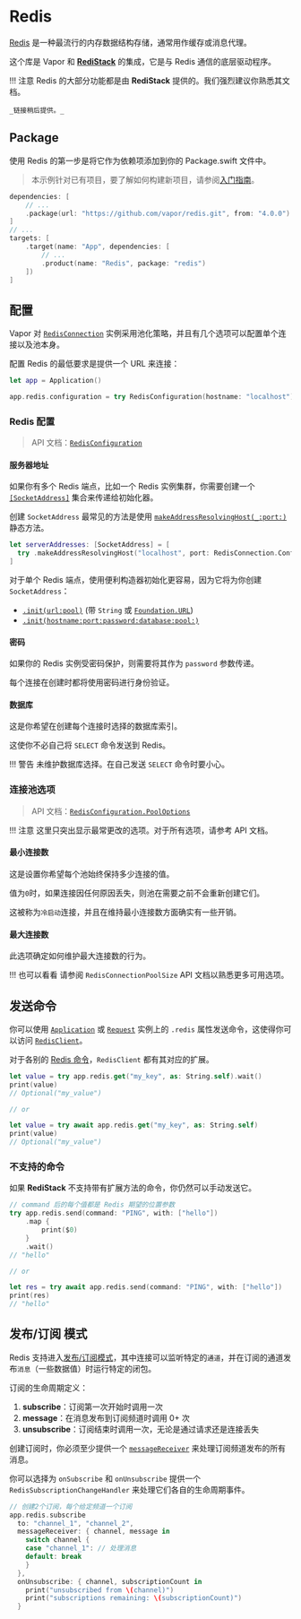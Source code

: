 # Redis

[Redis](https://redis.io/) 是一种最流行的内存数据结构存储，通常用作缓存或消息代理。

这个库是 Vapor 和 [**RediStack**](https://gitlab.com/mordil/redistack) 的集成，它是与 Redis 通信的底层驱动程序。

!!! 注意
    Redis 的大部分功能都是由 **RediStack** 提供的。我们强烈建议你熟悉其文档。

    _链接稍后提供。_


## Package

使用 Redis 的第一步是将它作为依赖项添加到你的 Package.swift 文件中。

> 本示例针对已有项目，要了解如何构建新项目，请参阅[入门指南](../getting-started/hello-world.zh.md)。

```swift
dependencies: [
    // ...
    .package(url: "https://github.com/vapor/redis.git", from: "4.0.0")
]
// ...
targets: [
    .target(name: "App", dependencies: [
        // ...
        .product(name: "Redis", package: "redis")
    ])
]
```

## 配置

Vapor 对 [`RedisConnection`](https://swiftpackageindex.com/mordil/redistack/master/documentation/redistack/redisconnection) 实例采用池化策略，并且有几个选项可以配置单个连接以及池本身。

配置 Redis 的最低要求是提供一个 URL 来连接：

```swift
let app = Application()

app.redis.configuration = try RedisConfiguration(hostname: "localhost")
```

### Redis 配置

> API 文档：[`RedisConfiguration`](https://api.vapor.codes/redis/main/Redis/RedisConfiguration/)

#### 服务器地址

如果你有多个 Redis 端点，比如一个 Redis 实例集群，你需要创建一个 [`[SocketAddress]`](https://apple.github.io/swift-nio/docs/current/NIOCore/Enums/SocketAddress.html#/s:3NIO13SocketAddressO04makeC13ResolvingHost_4portACSS_SitKFZ) 集合来传递给初始化器。

创建 `SocketAddress` 最常见的方法是使用  [`makeAddressResolvingHost(_:port:)`](https://apple.github.io/swift-nio/docs/current/NIOCore/Enums/SocketAddress.html#/s:3NIO13SocketAddressO04makeC13ResolvingHost_4portACSS_SitKFZ) 静态方法。

```swift
let serverAddresses: [SocketAddress] = [
  try .makeAddressResolvingHost("localhost", port: RedisConnection.Configuration.defaultPort)
]
```

对于单个 Redis 端点，使用便利构造器初始化更容易，因为它将为你创建 `SocketAddress`：

- [`.init(url:pool)`](https://api.vapor.codes/redis/main/Redis/RedisConfiguration/#redisconfiguration.init(url:pool:)) (带 `String` 或 [`Foundation.URL`](https://developer.apple.com/documentation/foundation/url))
- [`.init(hostname:port:password:database:pool:)`](https://api.vapor.codes/redis/main/Redis/RedisConfiguration/#redisconfiguration.init(hostname:port:password:database:pool:))

#### 密码

如果你的 Redis 实例受密码保护，则需要将其作为 `password` 参数传递。

每个连接在创建时都将使用密码进行身份验证。

#### 数据库

这是你希望在创建每个连接时选择的数据库索引。

这使你不必自己将 `SELECT` 命令发送到 Redis。

!!! 警告
    未维护数据库选择。在自己发送 `SELECT` 命令时要小心。

### 连接池选项

> API 文档：[`RedisConfiguration.PoolOptions`](https://api.vapor.codes/redis/main/Redis/RedisConfiguration_PoolOptions/)

!!! 注意
    这里只突出显示最常更改的选项。对于所有选项，请参考 API 文档。

#### 最小连接数

这是设置你希望每个池始终保持多少连接的值。

值为`0`时，如果连接因任何原因丢失，则池在需要之前不会重新创建它们。

这被称为`冷启动`连接，并且在维持最小连接数方面确实有一些开销。

#### 最大连接数

此选项确定如何维护最大连接数的行为。

!!! 也可以看看
    请参阅 `RedisConnectionPoolSize` API 文档以熟悉更多可用选项。

## 发送命令

你可以使用  [`Application`](https://api.vapor.codes/vapor/main/Vapor/Application/) 或 [`Request`](https://api.vapor.codes/vapor/main/Vapor/Request/) 实例上的 `.redis` 属性发送命令，这使得你可以访问 [`RedisClient`](https://swiftpackageindex.com/mordil/redistack/master/documentation/redistack/redisclient)。

对于各别的 [Redis 命令](https://redis.io/commands)，`RedisClient` 都有其对应的扩展。

```swift
let value = try app.redis.get("my_key", as: String.self).wait()
print(value)
// Optional("my_value")

// or

let value = try await app.redis.get("my_key", as: String.self)
print(value)
// Optional("my_value")
```

### 不支持的命令

如果 **RediStack** 不支持带有扩展方法的命令，你仍然可以手动发送它。

```swift
// command 后的每个值都是 Redis 期望的位置参数
try app.redis.send(command: "PING", with: ["hello"])
    .map {
        print($0)
    }
    .wait()
// "hello"

// or

let res = try await app.redis.send(command: "PING", with: ["hello"])
print(res)
// "hello"
```

## 发布/订阅 模式

Redis 支持进入[发布/订阅模式](https://redis.io/topics/pubsub)，其中连接可以监听特定的`通道`，并在订阅的通道发布`消息`（一些数据值）时运行特定的闭包。

订阅的生命周期定义：

1. **subscribe**：订阅第一次开始时调用一次
1. **message**：在消息发布到订阅频道时调用 0+ 次
1. **unsubscribe**：订阅结束时调用一次，无论是通过请求还是连接丢失

创建订阅时，你必须至少提供一个 [`messageReceiver`](https://swiftpackageindex.com/mordil/redistack/master/documentation/redistack/redissubscriptionmessagereceiver) 来处理订阅频道发布的所有消息。

你可以选择为 `onSubscribe` 和 `onUnsubscribe`  提供一个 `RedisSubscriptionChangeHandler` 来处理它们各自的生命周期事件。

```swift
// 创建2个订阅，每个给定频道一个订阅
app.redis.subscribe
  to: "channel_1", "channel_2",
  messageReceiver: { channel, message in
    switch channel {
    case "channel_1": // 处理消息
    default: break
    }
  },
  onUnsubscribe: { channel, subscriptionCount in
    print("unsubscribed from \(channel)")
    print("subscriptions remaining: \(subscriptionCount)")
  }
```
